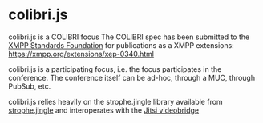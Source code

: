 colibri.js
==========

colibri.js is a COLIBRI focus 
The COLIBRI spec has been submitted to the [XMPP Standards Foundation](http://xmpp.org)
for publications as a XMPP extensions:
https://xmpp.org/extensions/xep-0340.html

colibri.js is a participating focus, i.e. the focus participates
in the conference. The conference itself can be ad-hoc, through a
MUC, through PubSub, etc.

colibri.js relies heavily on the strophe.jingle library available 
from [strophe.jingle](https://github.com/ESTOS/strophe.jingle)
and interoperates with the [Jitsi videobridge](https://jitsi.org/Projects/JitsiVideobridge)
